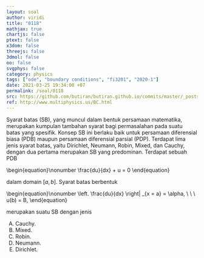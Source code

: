 ```yaml
---
layout: soal
author: viridi
title: "0118"
mathjax: true
chartjs: false
ptext: false
x3dom: false
threejs: false
3dmol: false
oo: false
svgphys: false
category: physics
tags: ["ode", "boundary conditions", "fi3201", "2020-1"]
date: 2021-03-25 19:34:00 +07
permalink: /soal/0118
src: https://github.com/butiran/butiran.github.io/commits/master/_posts/soal/11/2021-03-25-ode-boundary-conditions-3.md
ref: http://www.multiphysics.us/BC.html
---
```

Syarat batas (SB), yang muncul dalam bentuk persamaan matematika, merupakan kumpulan tambahan syarat bagi permasalahan pada suatu batas yang spesifik. Konsep SB ini berlaku baik untuk persamaan diferensial biasa (PDB) maupun persamaan diferensial parsial (PDP). Terdapat lima jenis syarat batas, yaitu Dirichlet, Neumann, Robin, Mixed, dan Cauchy, dengan dua pertama merupakan SB yang predominan. Terdapat sebuah PDB

\begin{equation}\nonumber
\frac{du}{dx} + u = 0
\end{equation}

dalam domain $[a, b]$. Syarat batas berbentuk

\begin{equation}\nonumber
\left. \frac{du}{dx} \right\| _{x = a} = \alpha, \ \ \ \
u(b) = B,
\end{equation}

merupakan suatu SB dengan jenis

<ol type="A">
<li>Cauchy.
<li>Mixed.
<li>Robin.
<li>Neumann.
<li>Dirichlet.

